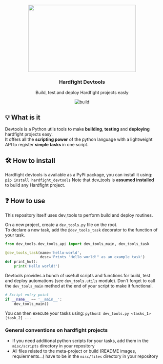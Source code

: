 <div>
     <p align="center">
        <img width="352" height="220" src="dev_tools/files/readme/devtools_symbol.png" />
     </p>
     <h3 align="center">Hardfight Devtools</h3>
     <p align="center">Build, test and deploy Hardfight projects easly</p>
     <p align="center">
            <img src="https://github.com/Hardfight-Team/Hardfight-Client/actions/workflows/deploy.yml/badge.svg" alt="build"/>
     </p>
</div>    

## 💡 What is it

Devtools is a Python utils tools to make **building**, **testing** and **deploying** hardfight projects easy.    
It offers all the **scripting power** of the python language with a lightweight API to register **simple tasks** in one script.

## 🛠️ How to install

Hardfight devtools is available as a PyPi package, you can install it using:    
```pip install hardfight_devtools```
Note that dev_tools is **assumed installed** to build any Hardfight project.

## ❓ How to use

This repository itself uses dev_tools to perform build and deploy routines.    

On a new project, create a `dev_tools.py` file on the root.    
To declare a new task, add the `@dev_tools_task` decorator to the function of your task.    

```python
from dev_tools.dev_tools_api import dev_tools_main, dev_tools_task 

@dev_tools_task(name='hello-world',
                desc='Prints "Hello world!" as an example task')
def print_hw():
    print('Hello world!')
```

Devtools provides a bunch of usefull scripts and functions for build, test and deploy automations (see `dev_tools.utils` module).
Don't forget to call the `dev_tools_main` method at the end of your script to make it functional.    

```python
# Script entry point
if __name__ == '__main__':
    dev_tools_main()
```

You can then execute your tasks using: `python3 dev_tools.py <tasks_1> [task_2] ...`

### General conventions on hardfight projects

- If you need additional python scripts for your tasks, add them in the `misc/scripts` directory in your repository
- All files related to the meta-project or build (README images, requierments...) have to be in the `misc/files` directory in your repository

